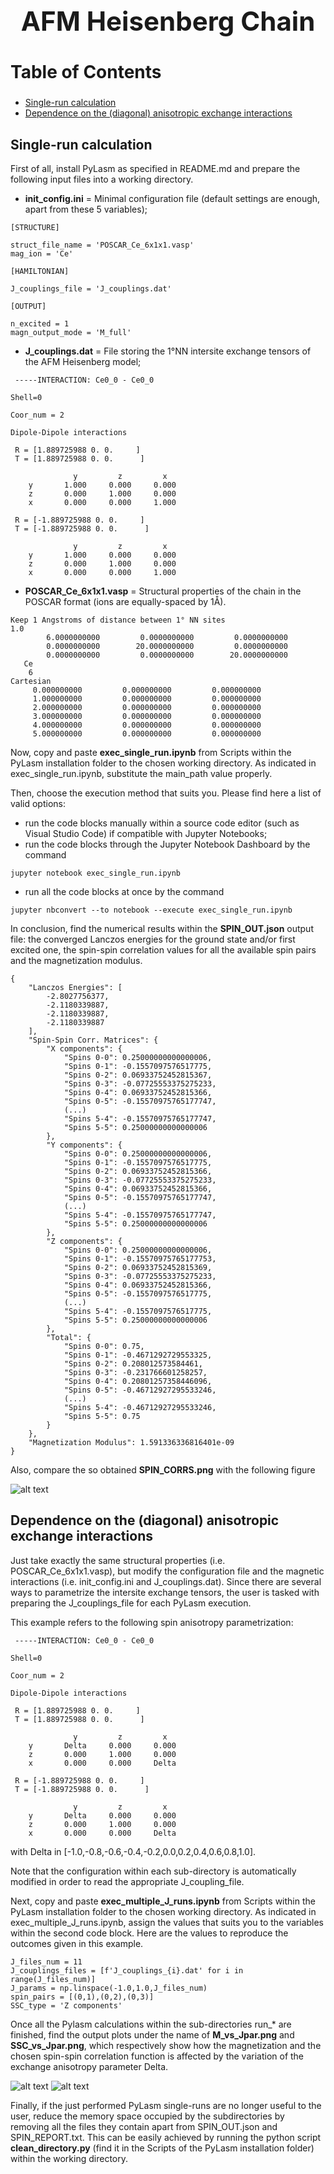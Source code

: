 **<h1 style="text-align: center; font-size: 3em;">AFM Heisenberg Chain</h1>**

**<h2 style="font-size: 2em;">Table of Contents</h2>**
- [Single-run calculation](#single-run-calculation)
- [Dependence on the (diagonal) anisotropic exchange interactions](#dependence-on-the-diagonal-anisotropic-exchange-interactions)

## Single-run calculation

First of all, install PyLasm as specified in README.md and prepare the following input files into a working directory.

- **init_config.ini** = Minimal configuration file (default settings are enough, apart from these 5 variables);

~~~
[STRUCTURE]

struct_file_name = 'POSCAR_Ce_6x1x1.vasp'
mag_ion = 'Ce'

[HAMILTONIAN]

J_couplings_file = 'J_couplings.dat'

[OUTPUT]

n_excited = 1
magn_output_mode = 'M_full'
~~~

- **J_couplings.dat** = File storing the 1°NN intersite exchange tensors of the AFM Heisenberg model;

~~~
 -----INTERACTION: Ce0_0 - Ce0_0

Shell=0

Coor_num = 2

Dipole-Dipole interactions

 R = [1.889725988 0. 0.     ]
 T = [1.889725988 0. 0.      ]

              y         z         x     
    y       1.000     0.000     0.000   
    z       0.000     1.000     0.000  
    x       0.000     0.000     1.000   

 R = [-1.889725988 0. 0.     ]
 T = [-1.889725988 0. 0.      ]

              y         z         x     
    y       1.000     0.000     0.000   
    z       0.000     1.000     0.000  
    x       0.000     0.000     1.000
~~~

- **POSCAR_Ce_6x1x1.vasp** = Structural properties of the chain in the POSCAR format (ions are equally-spaced by 1Å).

~~~
Keep 1 Angstroms of distance between 1° NN sites
1.0
        6.0000000000         0.0000000000         0.0000000000
        0.0000000000        20.0000000000         0.0000000000
        0.0000000000         0.0000000000        20.0000000000
   Ce
    6
Cartesian
     0.000000000         0.000000000         0.000000000
     1.000000000         0.000000000         0.000000000
     2.000000000         0.000000000         0.000000000
     3.000000000         0.000000000         0.000000000
     4.000000000         0.000000000         0.000000000
     5.000000000         0.000000000         0.000000000
~~~

Now, copy and paste **exec_single_run.ipynb** from Scripts within the PyLasm installation folder to the chosen working directory. As indicated in exec_single_run.ipynb, substitute the main_path value properly.

Then, choose the execution method that suits you. Please find here a list of valid options: 
- run the code blocks manually within a source code editor (such as Visual Studio Code) if compatible with Jupyter Notebooks;
- run the code blocks through the Jupyter Notebook Dashboard by the command

```jupyter notebook exec_single_run.ipynb```

- run all the code blocks at once by the command

```jupyter nbconvert --to notebook --execute exec_single_run.ipynb```

In conclusion, find the numerical results within the **SPIN_OUT.json** output file: the converged Lanczos energies for the ground state and/or first excited one, the spin-spin correlation values for all the available spin pairs and the magnetization modulus.

~~~
{
    "Lanczos Energies": [
        -2.8027756377,
        -2.1180339887,
        -2.1180339887,
        -2.1180339887
    ],
    "Spin-Spin Corr. Matrices": {
        "X components": {
            "Spins 0-0": 0.25000000000000006,
            "Spins 0-1": -0.1557097576517775,
            "Spins 0-2": 0.06933752452815367,
            "Spins 0-3": -0.07725553375275233,
            "Spins 0-4": 0.06933752452815366,
            "Spins 0-5": -0.15570975765177747,
            (...)
            "Spins 5-4": -0.15570975765177747,
            "Spins 5-5": 0.25000000000000006
        },
        "Y components": {
            "Spins 0-0": 0.25000000000000006,
            "Spins 0-1": -0.1557097576517775,
            "Spins 0-2": 0.06933752452815366,
            "Spins 0-3": -0.07725553375275233,
            "Spins 0-4": 0.06933752452815366,
            "Spins 0-5": -0.15570975765177747,
            (...)
            "Spins 5-4": -0.15570975765177747,
            "Spins 5-5": 0.25000000000000006
        },
        "Z components": {
            "Spins 0-0": 0.25000000000000006,
            "Spins 0-1": -0.15570975765177753,
            "Spins 0-2": 0.06933752452815369,
            "Spins 0-3": -0.07725553375275233,
            "Spins 0-4": 0.06933752452815366,
            "Spins 0-5": -0.1557097576517775,
            (...)
            "Spins 5-4": -0.1557097576517775,
            "Spins 5-5": 0.25000000000000006
        },
        "Total": {
            "Spins 0-0": 0.75,
            "Spins 0-1": -0.4671292729553325,
            "Spins 0-2": 0.208012573584461,
            "Spins 0-3": -0.231766601258257,
            "Spins 0-4": 0.20801257358446096,
            "Spins 0-5": -0.46712927295533246,
            (...)
            "Spins 5-4": -0.46712927295533246,
            "Spins 5-5": 0.75
        }
    },
    "Magnetization Modulus": 1.591336336816401e-09
}
~~~

Also, compare the so obtained **SPIN_CORRS.png** with the following figure

![alt text](https://github.com/matte462/pylasm/Examples/Figures/AFM_Heisenberg_Chain_Single-run_SPIN_CORRS.png)

## Dependence on the (diagonal) anisotropic exchange interactions

Just take exactly the same structural properties (i.e. POSCAR_Ce_6x1x1.vasp), but modify the configuration file and the magnetic interactions (i.e. init_config.ini and J_couplings.dat). Since there are several ways to parametrize the intersite exchange tensors, the user is tasked with preparing the J_couplings_file for each PyLasm execution. 

This example refers to the following spin anisotropy parametrization:

~~~
 -----INTERACTION: Ce0_0 - Ce0_0

Shell=0

Coor_num = 2

Dipole-Dipole interactions

 R = [1.889725988 0. 0.     ]
 T = [1.889725988 0. 0.      ]

              y         z         x     
    y       Delta     0.000     0.000   
    z       0.000     1.000     0.000  
    x       0.000     0.000     Delta   

 R = [-1.889725988 0. 0.     ]
 T = [-1.889725988 0. 0.      ]

              y         z         x     
    y       Delta     0.000     0.000   
    z       0.000     1.000     0.000  
    x       0.000     0.000     Delta
~~~

with Delta in [-1.0,-0.8,-0.6,-0.4,-0.2,0.0,0.2,0.4,0.6,0.8,1.0].

Note that the configuration within each sub-directory is automatically modified in order to read the appropriate J_coupling_file.

Next, copy and paste **exec_multiple_J_runs.ipynb** from Scripts within the PyLasm installation folder to the chosen working directory. As indicated in exec_multiple_J_runs.ipynb, assign the values that suits you to the variables within the second code block.
Here are the values to reproduce the outcomes given in this example.

~~~
J_files_num = 11 
J_couplings_files = [f'J_couplings_{i}.dat' for i in range(J_files_num)]
J_params = np.linspace(-1.0,1.0,J_files_num)
spin_pairs = [(0,1),(0,2),(0,3)]
SSC_type = 'Z components'
~~~

Once all the Pylasm calculations within the sub-directories run_* are finished, find the output plots under the name of **M_vs_Jpar.png** and **SSC_vs_Jpar.png**, which respectively show how the magnetization and the chosen spin-spin correlation function is affected by the variation of the exchange anisotropy parameter Delta.

![alt text](https://github.com/matte462/pylasm/Examples/Figures/AFM_Heisenberg_Chain_Multiple-J-runs_M_vs_Jpar.png)
![alt text](https://github.com/matte462/pylasm/Examples/Figures/AFM_Heisenberg_Chain_Multiple-J-runs_SSC_vs_Jpar.png)

Finally, if the just performed PyLasm single-runs are no longer useful to the user, reduce the memory space occupied by the subdirectories by removing all the files they contain apart from SPIN_OUT.json and SPIN_REPORT.txt. This can be easily achieved by running the python script **clean_directory.py** (find it in the Scripts of the PyLasm installation folder) within the working directory.
